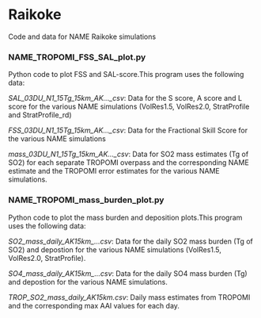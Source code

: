 # Raikoke
Code and data for NAME Raikoke simulations

### NAME_TROPOMI_FSS_SAL_plot.py 
Python code to plot FSS and SAL-score.This program uses the following data:

*SAL_03DU_N1_15Tg_15km_AK..._csv*: Data for the S score, A score and L score for the various NAME simulations (VolRes1.5, VolRes2.0, StratProfile and StratProfile_rd)

*FSS_03DU_N1_15Tg_15km_AK..._csv*: Data for the Fractional Skill Score for the various NAME simulations

*mass_03DU_N1_15Tg_15km_AK..._csv*: Data for SO2 mass estimates (Tg of SO2) for each separate TROPOMI overpass and the corresponding NAME estimate and the TROPOMI error estimates for the various NAME simulations.

### NAME_TROPOMI_mass_burden_plot.py 
Python code to plot the mass burden and deposition plots.This program uses the following data:

*SO2_mass_daily_AK15km_...csv*: Data for the daily SO2 mass burden (Tg of SO2) and depostion for the various NAME simulations (VolRes1.5, VolRes2.0, StratProfile).

*SO4_mass_daily_AK15km_...csv*: Data for the daily SO4 mass burden (Tg) and depostion for the various NAME simulations.

*TROP_SO2_mass_daily_AK15km.csv*: Daily mass estimates from TROPOMI and the corresponding max AAI values for each day.
